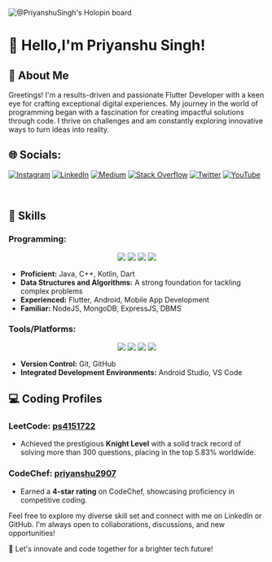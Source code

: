 ![@PriyanshuSingh's Holopin board](https://holopin.io/api/user/board?user=priyanshusingha)

# 👋 Hello,I'm Priyanshu Singh!

## 🚀 About Me



Greetings! I'm a results-driven and passionate Flutter Developer with a keen eye for crafting exceptional digital experiences. My journey in the world of programming began with a fascination for creating impactful solutions through code. I thrive on challenges and am constantly exploring innovative ways to turn ideas into reality.
<br>

## 🌐 Socials:
[![Instagram](https://img.shields.io/badge/Instagram-%23E4405F.svg?logo=Instagram&logoColor=white)](https://instagram.com/priyanshusingha2910) [![LinkedIn](https://img.shields.io/badge/LinkedIn-%230077B5.svg?logo=linkedin&logoColor=white)](https://www.linkedin.com/in/priyanshusingha) [![Medium](https://img.shields.io/badge/Medium-12100E?logo=medium&logoColor=white)](https://medium.com/@priyanshusingha) [![Stack Overflow](https://img.shields.io/badge/-Stackoverflow-FE7A16?logo=stack-overflow&logoColor=white)](https://stackoverflow.com/users/23186510) [![Twitter](https://img.shields.io/badge/Twitter-%231DA1F2.svg?logo=Twitter&logoColor=white)](https://twitter.com/Priyans62663210) [![YouTube](https://img.shields.io/badge/YouTube-%23FF0000.svg?logo=YouTube&logoColor=white)](https://youtube.com/@priyanshusingha2910) 

<br>

## 💼 Skills

### Programming:
<p align="center">
  <img src="https://img.icons8.com/color/48/000000/java-coffee-cup-logo--v1.png"/>
  <img src="https://img.icons8.com/color/48/000000/c-plus-plus-logo.png"/>
  <img src="https://img.icons8.com/color/48/000000/kotlin.png"/>
  <img src="https://img.icons8.com/color/48/000000/dart.png"/>
</p>

- **Proficient:** Java, C++, Kotlin, Dart
- **Data Structures and Algorithms:** A strong foundation for tackling complex problems
- **Experienced:** Flutter, Android, Mobile App Development
- **Familiar:** NodeJS, MongoDB, ExpressJS, DBMS

### Tools/Platforms:
<p align="center">
  <img src="https://img.icons8.com/color/48/000000/git.png"/>
  <img src="https://img.icons8.com/ios/50/000000/github.png"/>
  <img src="https://img.icons8.com/color/48/000000/android-studio--v3.png"/>
  <img src="https://img.icons8.com/ios/50/000000/visual-studio-code-2019.png"/>
</p>

- **Version Control:** Git, GitHub
- **Integrated Development Environments:** Android Studio, VS Code

## 💻 Coding Profiles

### LeetCode: [ps4151722](https://leetcode.com/ps4151722/)

- Achieved the prestigious **Knight Level** with a solid track record of solving more than 300 questions, placing in the top 5.83% worldwide.

### CodeChef: [priyanshu2907](https://www.codechef.com/users/priyanshu2907)

- Earned a **4-star rating** on CodeChef, showcasing proficiency in competitive coding.



Feel free to explore my diverse skill set and connect with me on LinkedIn or GitHub. I'm always open to collaborations, discussions, and new opportunities!

🚀 Let's innovate and code together for a brighter tech future!
